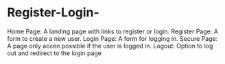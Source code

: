 # Register-Login-
Home Page: A landing page with links to register or login.
Register Page: A form to create a new user.
Login Page: A form for logging in.
Secure Page: A page only accen possible if the user is logged in.
Logout: Option to log out and redirect to the login page
